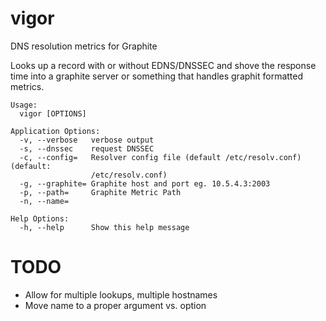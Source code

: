 # vigor
DNS resolution metrics for Graphite

Looks up a record with or without EDNS/DNSSEC and shove the response time into a graphite server or something that handles graphit formatted metrics.

```
Usage:
  vigor [OPTIONS]

Application Options:
  -v, --verbose   verbose output
  -s, --dnssec    request DNSSEC
  -c, --config=   Resolver config file (default /etc/resolv.conf) (default:
                  /etc/resolv.conf)
  -g, --graphite= Graphite host and port eg. 10.5.4.3:2003
  -p, --path=     Graphite Metric Path
  -n, --name=

Help Options:
  -h, --help      Show this help message
  ```

# TODO

- Allow for multiple lookups, multiple hostnames
- Move name to a proper argument vs. option
